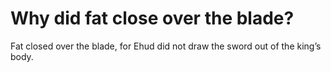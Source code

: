 # Why did fat close over the blade?

Fat closed over the blade, for Ehud did not draw the sword out of the king’s body.
